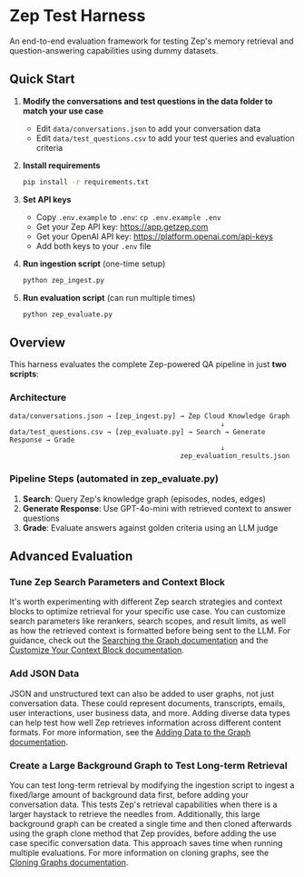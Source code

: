 # Zep Test Harness

An end-to-end evaluation framework for testing Zep's memory retrieval and question-answering capabilities using dummy datasets.

## Quick Start

1. **Modify the conversations and test questions in the data folder to match your use case**
   - Edit `data/conversations.json` to add your conversation data
   - Edit `data/test_questions.csv` to add your test queries and evaluation criteria

2. **Install requirements**
   ```bash
   pip install -r requirements.txt
   ```

3. **Set API keys**
   - Copy `.env.example` to `.env`: `cp .env.example .env`
   - Get your Zep API key: https://app.getzep.com
   - Get your OpenAI API key: https://platform.openai.com/api-keys
   - Add both keys to your `.env` file

4. **Run ingestion script** (one-time setup)
   ```bash
   python zep_ingest.py
   ```

5. **Run evaluation script** (can run multiple times)
   ```bash
   python zep_evaluate.py
   ```

## Overview

This harness evaluates the complete Zep-powered QA pipeline in just **two scripts**:

### Architecture

```
data/conversations.json → [zep_ingest.py] → Zep Cloud Knowledge Graph
                                                    ↓
data/test_questions.csv → [zep_evaluate.py] → Search → Generate Response → Grade
                                                    ↓
                                          zep_evaluation_results.json
```

### Pipeline Steps (automated in zep_evaluate.py)

1. **Search**: Query Zep's knowledge graph (episodes, nodes, edges)
2. **Generate Response**: Use GPT-4o-mini with retrieved context to answer questions
3. **Grade**: Evaluate answers against golden criteria using an LLM judge

## Advanced Evaluation

### Tune Zep Search Parameters and Context Block

It's worth experimenting with different Zep search strategies and context blocks to optimize retrieval for your specific use case. You can customize search parameters like rerankers, search scopes, and result limits, as well as how the retrieved context is formatted before being sent to the LLM. For guidance, check out the [Searching the Graph documentation](https://help.getzep.com/searching-the-graph) and the [Customize Your Context Block documentation](https://help.getzep.com/cookbook/customize-your-context-block).

### Add JSON Data

JSON and unstructured text can also be added to user graphs, not just conversation data. These could represent documents, transcripts, emails, user interactions, user business data, and more. Adding diverse data types can help test how well Zep retrieves information across different content formats. For more information, see the [Adding Data to the Graph documentation](https://help.getzep.com/adding-data-to-the-graph).

### Create a Large Background Graph to Test Long-term Retrieval

You can test long-term retrieval by modifying the ingestion script to ingest a fixed/large amount of background data first, before adding your conversation data. This tests Zep's retrieval capabilities when there is a larger haystack to retrieve the needles from. Additionally, this large background graph can be created a single time and then cloned afterwards using the graph clone method that Zep provides, before adding the use case specific conversation data. This approach saves time when running multiple evaluations. For more information on cloning graphs, see the [Cloning Graphs documentation](https://help.getzep.com/adding-data-to-the-graph#cloning-graphs).

